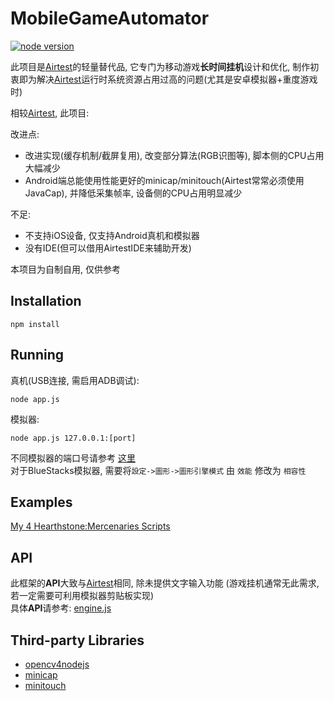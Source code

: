 # MobileGameAutomator
[![node version](https://img.shields.io/badge/node.js-%3E=_6-green.svg?style=flat)](http://nodejs.org/download/)

此项目是[Airtest](https://github.com/AirtestProject/Airtest)的轻量替代品, 它专门为移动游戏**长时间挂机**设计和优化, 制作初衷即为解决[Airtest](https://github.com/AirtestProject/Airtest)运行时系统资源占用过高的问题(尤其是安卓模拟器+重度游戏时)

相较[Airtest](https://github.com/AirtestProject/Airtest), 此项目:

改进点:
- 改进实现(缓存机制/截屏复用), 改变部分算法(RGB识图等), 脚本侧的CPU占用大幅减少
- Android端总能使用性能更好的minicap/minitouch(Airtest常常必须使用JavaCap), 并降低采集帧率, 设备侧的CPU占用明显减少

不足:
- 不支持iOS设备, 仅支持Android真机和模拟器
- 没有IDE(但可以借用AirtestIDE来辅助开发)

本项目为自制自用, 仅供参考

## Installation
```
npm install
```
## Running
真机(USB连接, 需启用ADB调试):
```
node app.js
```
模拟器:
```
node app.js 127.0.0.1:[port]
```
不同模拟器的端口号请参考 [这里](https://airtest.doc.io.netease.com/IDEdocs/device_connection/3_emulator_connection/#2)<br>
对于BlueStacks模拟器, 需要将`設定->圖形->圖形引擎模式` 由 `效能` 修改为 `相容性`




## Examples
[My 4 Hearthstone:Mercenaries Scripts](https://github.com/re-esper/MobileGameAutomator/tree/main/examples)

## API
此框架的**API**大致与[Airtest](https://github.com/AirtestProject/Airtest)相同, 除未提供文字输入功能 (游戏挂机通常无此需求, 若一定需要可利用模拟器剪贴板实现)<br>
具体**API**请参考: [engine.js](https://github.com/re-esper/MobileGameAutomator/blob/main/engine/engine.js)

## Third-party Libraries
- [opencv4nodejs](https://github.com/justadudewhohacks/opencv4nodejs)
- [minicap](https://github.com/DeviceFarmer/minicap)
- [minitouch](https://github.com/DeviceFarmer/minitouch)







